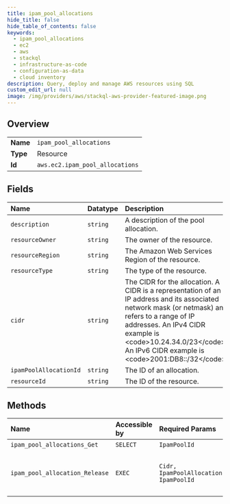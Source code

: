 ```yaml
---
title: ipam_pool_allocations
hide_title: false
hide_table_of_contents: false
keywords:
  - ipam_pool_allocations
  - ec2
  - aws    
  - stackql
  - infrastructure-as-code
  - configuration-as-data
  - cloud inventory
description: Query, deploy and manage AWS resources using SQL
custom_edit_url: null
image: /img/providers/aws/stackql-aws-provider-featured-image.png
---
```

  
    

## Overview
<table><tbody>
<tr><td><b>Name</b></td><td><code>ipam_pool_allocations</code></td></tr>
<tr><td><b>Type</b></td><td>Resource</td></tr>
<tr><td><b>Id</b></td><td><code>aws.ec2.ipam_pool_allocations</code></td></tr>
</tbody></table>

## Fields
| Name | Datatype | Description |
|:-----|:---------|:------------|
| `description` | `string` | A description of the pool allocation. |
| `resourceOwner` | `string` | The owner of the resource. |
| `resourceRegion` | `string` | The Amazon Web Services Region of the resource. |
| `resourceType` | `string` | The type of the resource. |
| `cidr` | `string` | The CIDR for the allocation. A CIDR is a representation of an IP address and its associated network mask (or netmask) and refers to a range of IP addresses. An IPv4 CIDR example is &lt;code&gt;10.24.34.0/23&lt;/code&gt;. An IPv6 CIDR example is &lt;code&gt;2001:DB8::/32&lt;/code&gt;. |
| `ipamPoolAllocationId` | `string` | The ID of an allocation. |
| `resourceId` | `string` | The ID of the resource. |
## Methods
| Name | Accessible by | Required Params | Description |
|:-----|:--------------|:----------------|:------------|
| `ipam_pool_allocations_Get` | `SELECT` | `IpamPoolId` | Get a list of all the CIDR allocations in an IPAM pool. |
| `ipam_pool_allocation_Release` | `EXEC` | `Cidr, IpamPoolAllocationId, IpamPoolId` | Release an allocation within an IPAM pool. You can only use this action to release manual allocations. To remove an allocation for a resource without deleting the resource, set its monitored state to false using &lt;a href="https://docs.aws.amazon.com/AWSEC2/latest/APIReference/API_ModifyIpamResourceCidr.html"&gt;ModifyIpamResourceCidr&lt;/a&gt;. For more information, see &lt;a href="/vpc/latest/ipam/release-pool-alloc-ipam.html"&gt;Release an allocation&lt;/a&gt; in the &lt;i&gt;Amazon VPC IPAM User Guide&lt;/i&gt;.  |
